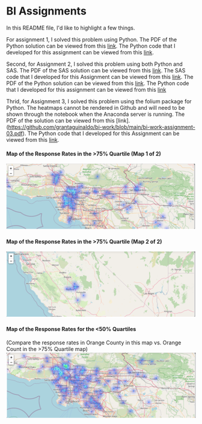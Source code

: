 # BI Assignments

In this README file, I'd like to highlight a few things.

For assignment 1, I solved this problem using Python. The PDF of the Python solution can be viewed from this [link](https://github.com/grantaguinaldo/bi-work/blob/main/bi-work-assignment-01.pdf). The Python code that I developed for this assignment can be viewed from this [link](https://github.com/grantaguinaldo/bi-work/blob/main/bi-work-assignment-01.ipynb).

Second, for Assignment 2, I solved this problem using both Python and SAS. The PDF of the SAS solution can be viewed from this [link](https://github.com/grantaguinaldo/bi-work/blob/main/bi-work-assignment-02-sas-solution.pdf). The SAS code that I developed for this Assignment can be viewed from this [link](https://github.com/grantaguinaldo/bi-work/blob/main/bi-work-assignment-02-sas-solution.sas). The PDF of the Python solution can be viewed from this [link](https://github.com/grantaguinaldo/bi-work/blob/main/bi-work-assignment-01.pdf). The Python code that I developed for this assignment can be viewed from this [link](https://github.com/grantaguinaldo/bi-work/blob/main/bi-work-assignment-02.ipynb)

Thrid, for Assignment 3, I solved this problem using the folium package for Python. The heatmaps cannot be rendered in Github and will need to be shown through the notebook when the Anaconda server is running. The PDF of the solution can be viewed from this [link]. (https://github.com/grantaguinaldo/bi-work/blob/main/bi-work-assignment-03.pdf). The Python code that I developed for this Assignment can be viewed from this [link](https://github.com/grantaguinaldo/bi-work/blob/main/bi-work-assignment-03.ipynb).

#### Map of the Response Rates in the >75% Quartile (Map 1 of 2)
![enter image description here](https://github.com/grantaguinaldo/bi-work/blob/main/bi-work-assignment-03-grt75pct-heatmap-1-of-2.png)

#### Map of the Response Rates in the >75% Quartile (Map 2 of 2)
![enter image description here](https://github.com/grantaguinaldo/bi-work/blob/main/bi-work-assignment-03-grt75pct-heatmap-2-of-2.png.png)

#### Map of the Response Rates for the <50% Quartiles 
(Compare the response rates in Orange County in this map vs. Orange Count in the >75% Quartile map)
![enter image description here](https://github.com/grantaguinaldo/bi-work/blob/main/bi-work-assignment-03-lower50pct-heatmap.png)
